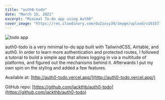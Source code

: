 ```yaml
---
title: "auth0-todo"
date: "March 15, 2021"
excerpt: "Minimal To-do app using Auth0"
cover_image: "https://res.cloudinary.com/du2zxsy39/image/upload/v1615775782/portfolio/UT6fAOw_bzjrnr.png"
---
```


![todo app](https://res.cloudinary.com/du2zxsy39/image/upload/v1615775782/portfolio/UT6fAOw_bzjrnr.png)

auth0-todo is a very minimal to-do app built with TailwindCSS, Airtable, and auth0. In order to learn more authentication and protected routes, I followed a tutorial to build a simple app that allows logging in via a multitude of platforms, and figured out the mechanisms behind it. Afterwards I put my own spin on the styling and added a few features.

Available at: [http://auth0-todo.vercel.app/](http://auth0-todo.vercel.app/)

GitHub repo: [https://github.com/jackthb/auth0-todo](https://github.com/jackthb/auth0-todo)
